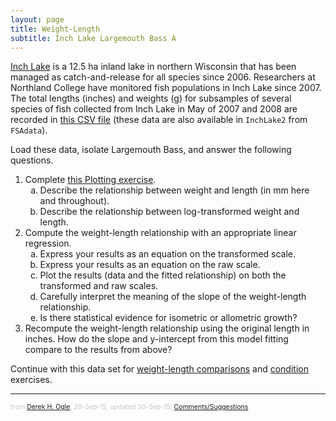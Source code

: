 ```yaml
---
layout: page
title: Weight-Length
subtitle: Inch Lake Largemouth Bass A
---
```


[Inch Lake](http://dnr.wi.gov/lakes/lakepages/LakeDetail.aspx?wbic=2764300&page=facts) is a 12.5 ha inland lake in northern Wisconsin that has been managed as catch-and-release for all species since 2006.  Researchers at Northland College have monitored fish populations in Inch Lake since 2007.  The total lengths (inches) and weights (g) for subsamples of several species of fish collected from Inch Lake in May of 2007 and 2008 are recorded in [this CSV file](data/InchLake2.csv) (these data are also available in `InchLake2` from `FSAdata`).

Load these data, isolate Largemouth Bass, and answer the following questions.

1. Complete [this Plotting exercise](Inch_Plotting.html).
    1. Describe the relationship between weight and length (in mm here and throughout).
    1. Describe the relationship between log-transformed weight and length.
1. Compute the weight-length relationship with an appropriate linear regression.
    1. Express your results as an equation on the transformed scale.
    1. Express your results as an equation on the raw scale.
    1. Plot the results (data and the fitted relationship) on both the transformed and raw scales.
    1. Carefully interpret the meaning of the slope of the weight-length relationship.
    1. Is there statistical evidence for isometric or allometric growth?
1. Recompute the weight-length relationship using the original length in inches.  How do the slope and y-intercept from this model fitting compare to the results from above?

Continue with this data set for [weight-length comparisons](IL_WLLargemouthBass_B.html) and [condition](IL_ConditionLargemouthBass.html) exercises.

---
<p style="font-size: 0.75em; color: c6c6c6;">from <a href="http://derekogle.com">Derek H. Ogle</a>, 29-Sep-15, updated 30-Sep-15, <a href="mailto:fishr@derekogle.com?subject=Inch Lake Largemouth Bass Weight-Length (A) Exercise">Comments/Suggestions</a></p>

<style type="text/css">
ol ol { list-style-type: lower-alpha; }
</style>
